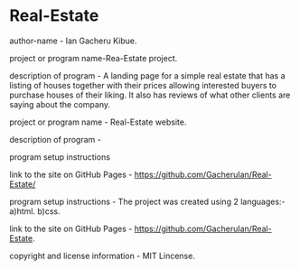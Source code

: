 # Real-Estate
author-name - Ian Gacheru Kibue.

project or program name-Rea-Estate project.

description of program - A landing page for a simple real estate that has a listing of houses together with their prices allowing interested buyers to purchase houses of their liking. It also has reviews of what other clients are saying about the company.

project or program name - Real-Estate website.
 
description of program -  

program setup instructions
 
link to the site on GitHub Pages - https://github.com/GacheruIan/Real-Estate/

program setup instructions - The project was created using 2 languages:- a)html.
                                                                         b)css.
                                                                         
link to the site on GitHub Pages - https://github.com/GacheruIan/Real-Estate.

copyright and license information - MIT Lincense.
